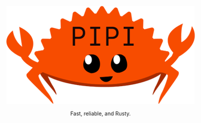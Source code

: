 <p align="center">
  <a href="https://koompi.org/">
    <img alt="Pi" src="https://github.com/koompi/pi/blob/main/files/images/git-logo-pi.png" width="546">
  </a>
</p>

<p align="center">
  Fast, reliable, and Rusty.
</p>
